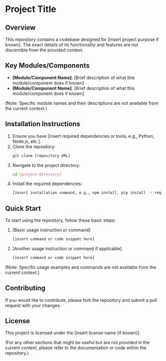 # Project Title

## Overview

This repository contains a codebase designed for [insert project purpose if known]. The exact details of its functionality and features are not discernible from the provided context.

## Key Modules/Components

- **[Module/Component Name]**: [Brief description of what this module/component does if known]
- **[Module/Component Name]**: [Brief description of what this module/component does if known]
  
(Note: Specific module names and their descriptions are not available from the current context.)

## Installation Instructions

1. Ensure you have [insert required dependencies or tools, e.g., Python, Node.js, etc.].
2. Clone the repository:
   ```bash
   git clone [repository URL]
   ```
3. Navigate to the project directory:
   ```bash
   cd [project-directory]
   ```
4. Install the required dependencies:
   ```bash
   [insert installation command, e.g., npm install, pip install -r requirements.txt]
   ```

## Quick Start

To start using the repository, follow these basic steps:

1. [Basic usage instruction or command]
   ```bash
   [insert command or code snippet here]
   ```
2. [Another usage instruction or command if applicable]
   ```bash
   [insert command or code snippet here]
   ```

(Note: Specific usage examples and commands are not available from the current context.)

## Contributing

If you would like to contribute, please fork the repository and submit a pull request with your changes.

## License

This project is licensed under the [insert license name (if known)].

(For any other sections that might be useful but are not provided in the current context, please refer to the documentation or code within the repository.)
